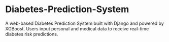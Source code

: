 # Diabetes-Prediction-System
A web-based Diabetes Prediction System built with Django and powered by XGBoost. Users input personal and medical data to receive real-time diabetes risk predictions.
